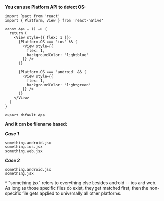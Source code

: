 **You can use Platform API to detect OS:**
```
import React from 'react'
import { Platform, View } from 'react-native'

const App = () => {
  return (
    <View style={{ flex: 1 }}>
      {Platform.OS === 'ios' && (
        <View style={{
          flex: 1,
          backgroundColor: 'lightblue'
        }} />
      )}

      {Platform.OS === 'android' && (
        <View style={{
          flex: 1,
          backgroundColor: 'lightgreen'
        }} />
      )}
    </View>
  )
}

export default App

```

**And it can be filename based:**

***Case 1***
```
something.android.jsx
something.ios.jsx
something.web.jsx

```

***Case 2***
```
something.android.jsx
something.jsx
```

^ "something.jsx" refers to everything else besides android -- ios and web. As long as those specific files do exist, they get matched first, then the non-specific file gets applied to universally all other platforms.